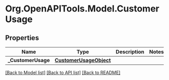 
# Org.OpenAPITools.Model.CustomerUsage

## Properties

Name | Type | Description | Notes
------------ | ------------- | ------------- | -------------
**_CustomerUsage** | [**CustomerUsageObject**](CustomerUsageObject.md) |  | 

[[Back to Model list]](../README.md#documentation-for-models)
[[Back to API list]](../README.md#documentation-for-api-endpoints)
[[Back to README]](../README.md)

